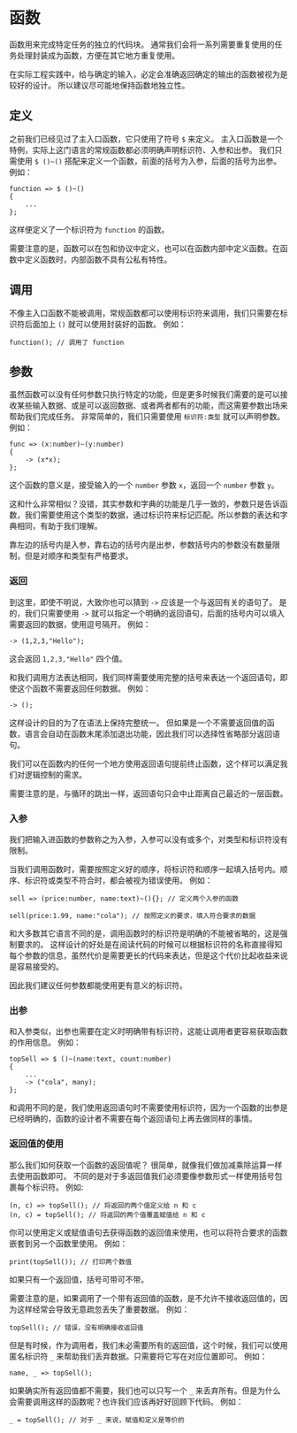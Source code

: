 # 函数
函数用来完成特定任务的独立的代码块。
通常我们会将一系列需要重复使用的任务处理封装成为函数，方便在其它地方重复使用。

在实际工程实践中，给与确定的输入，必定会准确返回确定的输出的函数被视为是较好的设计。
所以建议尽可能地保持函数地独立性。
## 定义
之前我们已经见过了主入口函数，它只使用了符号 `$` 来定义。
主入口函数是一个特例，实际上这门语言的常规函数都必须明确声明标识符、入参和出参。
我们只需使用 `$ ()~()` 搭配来定义一个函数，前面的括号为入参，后面的括号为出参。
例如：

    function => $ ()~()
    {
        ...
    };

这样便定义了一个标识符为 `function` 的函数。 

需要注意的是，函数可以在包和协议中定义，也可以在函数内部中定义函数。在函数中定义函数时，内部函数不具有公私有特性。
## 调用
不像主入口函数不能被调用，常规函数都可以使用标识符来调用，我们只需要在标识符后面加上 `()` 就可以使用封装好的函数。
例如：

    function(); // 调用了 function

## 参数
虽然函数可以没有任何参数只执行特定的功能，但是更多时候我们需要的是可以接收某些输入数据、或是可以返回数据、或者两者都有的功能，而这需要参数出场来帮助我们完成任务。
非常简单的，我们只需要使用 `标识符:类型` 就可以声明参数。
例如：

    func => (x:number)~(y:number)
    {
        -> (x*x);
    };

这个函数的意义是，接受输入的一个 `number` 参数 `x`，返回一个 `number` 参数 `y`。

这和什么非常相似？没错，其实参数和字典的功能是几乎一致的，参数只是告诉函数，我们需要使用这个类型的数据，通过标识符来标记匹配。所以参数的表达和字典相同，有助于我们理解。

靠左边的括号内是入参，靠右边的括号内是出参，参数括号内的参数没有数量限制，但是对顺序和类型有严格要求。
### 返回
到这里，即使不明说，大致你也可以猜到 `->` 应该是一个与返回有关的语句了。
是的，我们只需要使用 `->` 就可以指定一个明确的返回语句，后面的括号内可以填入需要返回的数据，使用逗号隔开。
例如：

    -> (1,2,3,"Hello");

这会返回 `1,2,3,"Hello"` 四个值。

和我们调用方法表达相同，我们同样需要使用完整的括号来表达一个返回语句，即使这个函数不需要返回任何数据。
例如：

    -> ();

这样设计的目的为了在语法上保持完整统一。
但如果是一个不需要返回值的函数，语言会自动在函数末尾添加退出功能，因此我们可以选择性省略部分返回语句。

我们可以在函数内的任何一个地方使用返回语句提前终止函数，这个样可以满足我们对逻辑控制的需求。

需要注意的是，与循环的跳出一样，返回语句只会中止距离自己最近的一层函数。
### 入参
我们把输入进函数的参数称之为入参，入参可以没有或多个，对类型和标识符没有限制。

当我们调用函数时，需要按照定义好的顺序，将标识符和顺序一起填入括号内。顺序、标识符或类型不符合时，都会被视为错误使用。
例如：

    sell => (price:number, name:text)~(){}; // 定义两个入参的函数

    sell(price:1.99, name:"cola"); // 按照定义的要求，填入符合要求的数据

和大多数其它语言不同的是，调用函数时的标识符是明确的不能被省略的，这是强制要求的。
这样设计的好处是在阅读代码的时候可以根据标识符的名称直接得知每个参数的信息，虽然代价是需要更长的代码来表达，但是这个代价比起收益来说是容易接受的。

因此我们建议任何参数都能使用更有意义的标识符。
### 出参
和入参类似，出参也需要在定义时明确带有标识符，这能让调用者更容易获取函数的作用信息。
例如：

    topSell => $ ()~(name:text, count:number)
    {
        ...
        -> ("cola", many);
    };

和调用不同的是，我们使用返回语句时不需要使用标识符，因为一个函数的出参是已经明确的，函数的设计者不需要在每个返回语句上再去做同样的事情。

### 返回值的使用
那么我们如何获取一个函数的返回值呢？
很简单，就像我们做加减乘除运算一样去使用函数即可。
不同的是对于多返回值我们必须要像参数形式一样使用括号包裹每个标识符。
例如:

    (n, c) => topSell(); // 将返回的两个值定义给 n 和 c
    (n, c) = topSell(); // 将返回的两个值覆盖赋值给 n 和 c

你可以使用定义或赋值语句去获得函数的返回值来使用，也可以将符合要求的函数嵌套到另一个函数里使用。
例如：

    print(topSell()); // 打印两个数值

如果只有一个返回值，括号可带可不带。

需要注意的是，如果调用了一个带有返回值的函数，是不允许不接收返回值的，因为这样经常会导致无意疏忽丢失了重要数据。
例如：

    topSell(); // 错误，没有明确接收返回值

但是有时候，作为调用者，我们未必需要所有的返回值，这个时候，我们可以使用匿名标识符 `_` 来帮助我们丢弃数据。只需要将它写在对应位置即可。
例如：

    name, _ => topSell();

如果确实所有返回值都不需要，我们也可以只写一个 `_` 来丢弃所有。但是为什么会需要调用这样的函数呢？也许我们应该再好好回顾下代码。
例如：

    _ = topSell(); // 对于 _ 来说，赋值和定义是等价的


